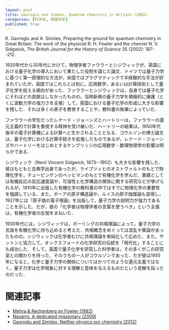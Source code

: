 ```yaml
---
layout: post
title: Gavroglu and Simões, Quantum chemistry in Britain (2002)
categories: [科学史, 物理学史]
published: true
---
```


K. Gavroglu and A. Simões, Preparing the ground for quantum chemistry in Great Britain: The work of the physicist R. H. Fowler and the chemist N. V. Sidgwick, _The British Journal for the History of Science_ 35 (2002): 187--212.

1920年代から30年代にかけて，物理学者ファウラーとシジウィックが，英国における量子化学の導入において果たした役割を論じた論文．ドイツでは量子力学に基づく第一原理的な方法が，米国ではプラグマティックで半経験的な手法が好まれていたが，英国ではこれらとは別に，応用数学，あるいは計算技術として量子化学を捉える傾向があった．ファウラーとシジウィックは，自身では量子化学にそれほどの貢献はしなかったものの，当時新興の量子力学を積極的に擁護（とくに波動力学の強力さを主張）して，英国における量子化学の形成に大きな影響を残した．それは多くの弟子を教育することや，教科書の執筆によっていた．

ファウラーの学生だったレナード・ジョーンズとハートリーは，ファウラーの還元主義的で計算を重視する精神を受け継いだ．ハートリーの結果は，1950年代後半の電子計算機による計算へと生かされることとなる．コウルゾンの博士論文は，量子化学における計算手続きを拡張したものであるが，レナード・ジョーンズやハートリーをはじめとするケンブリッジの応用数学・数理物理学の影響は明らかである．

シジウィック（Nevil Vincent Sidgwick, 1873--1952）も大きな影響を残した．彼はもともと古典学出身であったが，ライプツィヒのオストヴァルトのもとで物理化学を，テュービンゲンのペッヒマンのもとで有機化学を学んだ．業績としては有機反応の反応速度論や，可溶性と化学構造の関係に関する研究などが挙げられるが，1910年に出版した有機化学の教科書の中ではすでに物理化学の重要性を強調している．また，ボーアの原子構造論や，ルイスの原子価理論も習得し，1927年には『原子価の電子理論』を出版して，量子力学の説明力が強力であることを示した．だが，彼の「化学者は物理学者の言葉を使うべき」という主張は，有機化学者の反発をまねいた．

1930年代には，シジウィックは，ポーリングの共鳴理論によって，量子力学の言語を有機化学に持ち込めると考えた．共鳴概念をめぐっては混乱や異論があったものの，シジウィックは化学者むけに共鳴理論を単純化して広めた．また，サットンと協力して，オックスフォードの化学研究の伝統を「現代化」することにも成功した．そして，英国で量子化学を研究した科学者は，その多くがこの研究室との関わりを持った．そのうちの一人がコウルゾンであった．だが彼は1955年になると，化学と量子力学の関係についてはかつてのような還元主義ではなく，量子力学は化学現象に対する理解と意味を与えるものだという見解を採ったのだった．

# 関連記事

* [Mehra & Rechenberg on Fowler (1982)](http://hinaba.org/mikro-und-makro/2017/06/22/01.html)
* [Navarro, A dedicated missionary (2009)](http://hinaba.org/mikro-und-makro/2017/06/14/01.html)
* [Gavroglu and Simões, Neither physics nor chemistry (2012)](http://hinaba.org/mikro-und-makro/2017/06/09/02.html)
